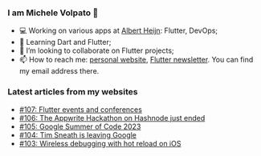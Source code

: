### I am Michele Volpato 👋

- 💻 Working on various apps at [Albert Heijn](https://github.com/RoyalAholdDelhaize): Flutter, DevOps;
- 🌱 Learning Dart and Flutter;
- 📱 I’m looking to collaborate on Flutter projects;
- 📫 How to reach me: [personal website](https://volpato.dev), [Flutter newsletter](https://flutternewsletter.volpato.dev). You can find my email address there.

### Latest articles from my websites

<!-- BLOG-POST-LIST:START -->
- [#107: Flutter events and conferences](https://flutternewsletter.volpato.dev/news/107-flutter-events-and-conferences/)
- [#106: The Appwrite Hackathon on Hashnode just ended](https://flutternewsletter.volpato.dev/news/106-the-appwrite-hackathon-on-hashnode-just-ended/)
- [#105: Google Summer of Code 2023](https://flutternewsletter.volpato.dev/news/105-google-summer-of-code-2023/)
- [#104: Tim Sneath is leaving Google](https://flutternewsletter.volpato.dev/news/104-tim-sneath-is-leaving-google/)
- [#103: Wireless debugging with hot reload on iOS](https://flutternewsletter.volpato.dev/news/103-wireless-debugging-with-hot-reload-on-ios/)
<!-- BLOG-POST-LIST:END -->
